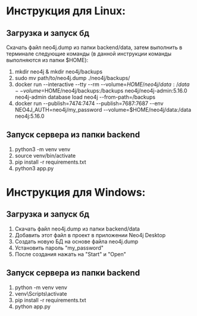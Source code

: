 # Инструкция для Linux:
## Загрузка и запуск бд
Скачать файл neo4j.dump из папки backend/data, затем выполнить в терминале следующие команды (в данной инструкции команды выполняются из папки $HOME):
1. mkdir neo4j & mkdir neo4j/backups
2. sudo mv path/to/neo4j.dump ./neo4j/backups/
3. docker run --interactive --tty --rm --volume=$HOME/neo4j/data:/data --volume=$HOME/neo4j/backups:/backups neo4j/neo4j-admin:5.16.0 neo4j-admin database load neo4j --from-path=/backups
4. docker run --publish=7474:7474 --publish=7687:7687 --env NEO4J_AUTH=neo4j/my_password --volume=$HOME/neo4j/data:/data neo4j:5.16.0

## Запуск сервера из папки backend
1. python3 -m venv venv
2. source venv/bin/activate
3. pip install -r requirements.txt
4. python3 app.py

# Инструкция для Windows:
## Загрузка и запуск бд
1. Скачать файл neo4j.dump из папки backend/data
2. Добавить этот файл в проект в приложении Neo4j Desktop  
3. Создать новую БД на основе файла neo4j.dump
4. Установить пароль "my_password"
5. После создания нажать на "Start" и "Open"

## Запуск сервера из папки backend
1. python -m venv venv
2. venv\Scripts\activate
3. pip install -r requirements.txt
4. python app.py
